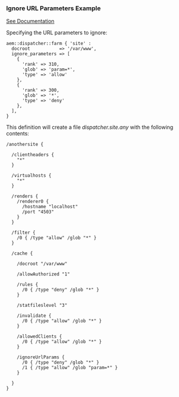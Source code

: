 ### Ignore URL Parameters Example

[See Documentation](https://docs.adobe.com/docs/en/dispatcher/disp-config.html#Ignoring%20URL%20Parameters)

Specifying the URL parameters to ignore:

~~~ puppet
aem::dispatcher::farm { 'site' :
  docroot           => '/var/www',
  ignore_parameters => [
    {
      'rank' => 310,
      'glob' => 'param=*',
      'type' => 'allow'
    },
    {
      'rank' => 300,
      'glob' => '*',
      'type' => 'deny'
    },
  ],
}
~~~

This definition will create a file *dispatcher.site.any* with the following contents:

~~~
/anothersite {

  /clientheaders {
    "*"
  }

  /virtualhosts {
    "*"
  }

  /renders {
    /renderer0 {
      /hostname "localhost"
      /port "4503"
    }
  }

  /filter {
    /0 { /type "allow" /glob "*" }
  }

  /cache {

    /docroot "/var/www"

    /allowAuthorized "1"

    /rules {
      /0 { /type "deny" /glob "*" }
    }

    /statfileslevel "3"

    /invalidate {
      /0 { /type "allow" /glob "*" }
    }

    /allowedClients {
      /0 { /type "allow" /glob "*" }
    }

    /ignoreUrlParams {
      /0 { /type "deny" /glob "*" }
      /1 { /type "allow" /glob "param=*" }
    }

  }
}
~~~